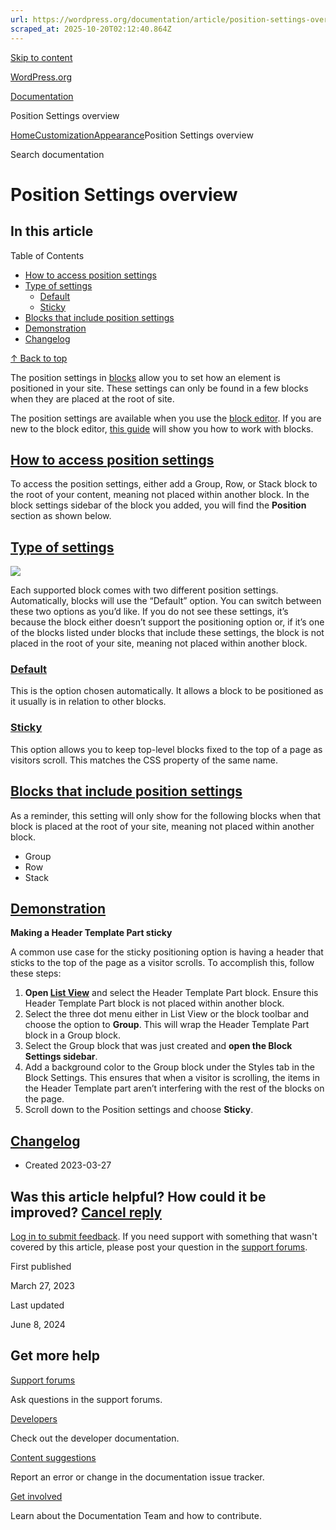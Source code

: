 ```yaml
---
url: https://wordpress.org/documentation/article/position-settings-overview
scraped_at: 2025-10-20T02:12:40.864Z
---
```


[Skip to content](https://wordpress.org/documentation/article/position-settings-overview/#wp--skip-link--target)

[WordPress.org](https://wordpress.org/)

[Documentation](https://wordpress.org/documentation)

Position Settings overview

[Home](https://wordpress.org/documentation)[Customization](https://wordpress.org/documentation/customization/)[Appearance](https://wordpress.org/documentation/category/appearance/)Position Settings overview

Search documentation

# Position Settings overview

## In this article

Table of Contents

- [How to access position settings](https://wordpress.org/documentation/article/position-settings-overview/#how-to-access-position-settings)
- [Type of settings](https://wordpress.org/documentation/article/position-settings-overview/#type-of-settings)
  - [Default](https://wordpress.org/documentation/article/position-settings-overview/#default)
  - [Sticky](https://wordpress.org/documentation/article/position-settings-overview/#sticky)
- [Blocks that include position settings](https://wordpress.org/documentation/article/position-settings-overview/#blocks-that-include-position-settings)
- [Demonstration](https://wordpress.org/documentation/article/position-settings-overview/#demonstration)
- [Changelog](https://wordpress.org/documentation/article/position-settings-overview/#changelog)

[↑ Back to top](https://wordpress.org/documentation/article/position-settings-overview/#wp--skip-link--target)

The position settings in [blocks](https://wordpress.org/documentation/article/blocks/) allow you to set how an element is positioned in your site. These settings can only be found in a few blocks when they are placed at the root of site.

The position settings are available when you use the [block editor](https://wordpress.org/documentation/article/wordpress-editor/). If you are new to the block editor, [this guide](https://wordpress.org/documentation/article/working-with-blocks/) will show you how to work with blocks.

## [How to access position settings](https://wordpress.org/documentation/article/position-settings-overview/\#how-to-access-position-settings)

To access the position settings, either add a Group, Row, or Stack block to the root of your content, meaning not placed within another block. In the block settings sidebar of the block you added, you will find the **Position** section as shown below.

## [Type of settings](https://wordpress.org/documentation/article/position-settings-overview/\#type-of-settings)

![](https://wordpress.org/documentation/files/2023/03/Sticky-positioning-horizontal-view-1-361x1024.png)

Each supported block comes with two different position settings. Automatically, blocks will use the “Default” option. You can switch between these two options as you’d like. If you do not see these settings, it’s because the block either doesn’t support the positioning option or, if it’s one of the blocks listed under blocks that include these settings, the block is not placed in the root of your site, meaning not placed within another block.

### [Default](https://wordpress.org/documentation/article/position-settings-overview/\#default)

This is the option chosen automatically. It allows a block to be positioned as it usually is in relation to other blocks.

### [Sticky](https://wordpress.org/documentation/article/position-settings-overview/\#sticky)

This option allows you to keep top-level blocks fixed to the top of a page as visitors scroll. This matches the CSS property of the same name.

## [Blocks that include position settings](https://wordpress.org/documentation/article/position-settings-overview/\#blocks-that-include-position-settings)

As a reminder, this setting will only show for the following blocks when that block is placed at the root of your site, meaning not placed within another block.

- Group
- Row
- Stack

## [Demonstration](https://wordpress.org/documentation/article/position-settings-overview/\#demonstration)

**Making a Header Template Part sticky**

A common use case for the sticky positioning option is having a header that sticks to the top of the page as a visitor scrolls. To accomplish this, follow these steps:

1. **Open [List View](https://wordpress.org/documentation/article/list-view/)** and select the Header Template Part block. Ensure this Header Template Part block is not placed within another block.
2. Select the three dot menu either in List View or the block toolbar and choose the option to **Group**. This will wrap the Header Template Part block in a Group block.
3. Select the Group block that was just created and **open the Block Settings sidebar**.
4. Add a background color to the Group block under the Styles tab in the Block Settings. This ensures that when a visitor is scrolling, the items in the Header Template part aren’t interfering with the rest of the blocks on the page.
5. Scroll down to the Position settings and choose **Sticky**.

## [Changelog](https://wordpress.org/documentation/article/position-settings-overview/\#changelog)

- Created 2023-03-27

## Was this article helpful? How could it be improved? [Cancel reply](https://wordpress.org/documentation/article/position-settings-overview/\#respond)

[Log in to submit feedback](https://login.wordpress.org/?redirect_to=https%3A%2F%2Fwordpress.org%2Fdocumentation%2Farticle%2Fposition-settings-overview%2F&locale=en_US). If you need support with something that wasn't covered by this article, please post your question in the [support forums](https://wordpress.org/support/forums/).

First published

March 27, 2023

Last updated

June 8, 2024

## Get more help

[Support forums](https://wordpress.org/support/forums/)

Ask questions in the support forums.

[Developers](https://developer.wordpress.org/)

Check out the developer documentation.

[Content suggestions](https://github.com/WordPress/Documentation-Issue-Tracker/issues)

Report an error or change in the documentation issue tracker.

[Get involved](https://make.wordpress.org/docs/)

Learn about the Documentation Team and how to contribute.
